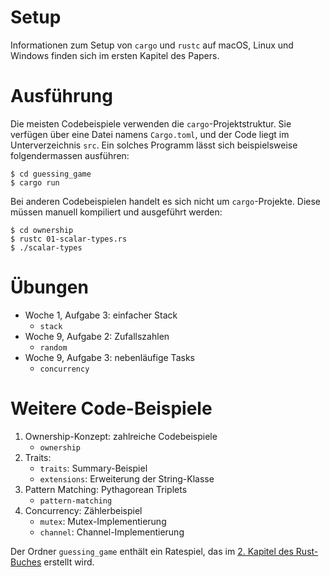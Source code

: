# Setup

Informationen zum Setup von `cargo` und `rustc` auf macOS, Linux und Windows
finden sich im ersten Kapitel des Papers.

# Ausführung

Die meisten Codebeispiele verwenden die `cargo`-Projektstruktur. Sie verfügen
über eine Datei namens `Cargo.toml`, und der Code liegt im Unterverzeichnis
`src`. Ein solches Programm lässt sich beispielsweise folgendermassen
ausführen:

    $ cd guessing_game
    $ cargo run

Bei anderen Codebeispielen handelt es sich nicht um `cargo`-Projekte. Diese
müssen manuell kompiliert und ausgeführt werden:

    $ cd ownership
    $ rustc 01-scalar-types.rs
    $ ./scalar-types

# Übungen

- Woche 1, Aufgabe 3: einfacher Stack
    - `stack`
- Woche 9, Aufgabe 2: Zufallszahlen
    - `random`
- Woche 9, Aufgabe 3: nebenläufige Tasks
    - `concurrency`

# Weitere Code-Beispiele

1. Ownership-Konzept: zahlreiche Codebeispiele
    - `ownership`
2. Traits: 
    - `traits`: Summary-Beispiel
    - `extensions`: Erweiterung der String-Klasse
3. Pattern Matching: Pythagorean Triplets
    - `pattern-matching`
4. Concurrency: Zählerbeispiel
    - `mutex`: Mutex-Implementierung
    - `channel`: Channel-Implementierung

Der Ordner `guessing_game` enthält ein Ratespiel, das im [2. Kapitel des
Rust-Buches](https://doc.rust-lang.org/book/ch02-00-guessing-game-tutorial.html)
erstellt wird.
